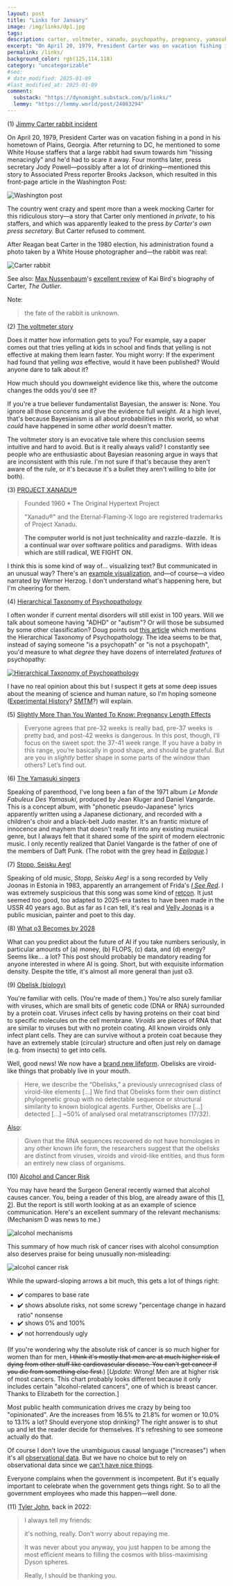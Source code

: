 ```yaml
---
layout: post
title: "Links for January"
image: /img/links/dp1.jpg
tags: 
description: carter, voltmeter, xanadu, psychopathy, pregnancy, yamasuki, Aeg!, AI, life, alcohol, bliss
excerpt: "On April 20, 1979, President Carter was on vacation fishing in a pond in his hometown of Plains, Georgia. After returning to DC, he mentioned to some White House staffers that a large rabbit had swum towards him 'hissing menacingly' and he'd had to scare it away. Four months later, press secretary Jody Powell—possibly after a lot of drinking—mentioned this story to Associated Press reporter Brooks Jackson, which resulted in this front-page article in the Washington Post:"
permalink: /links/
background_color: rgb(125,114,118)
category: "uncategorizable"
#seo:
# date_modified: 2025-01-09
#last_modified_at: 2025-01-09
comment:
  substack: "https://dynomight.substack.com/p/links/"
  lemmy: "https://lemmy.world/post/24083294"
---
```


(1) [Jimmy Carter rabbit incident](https://en.wikipedia.org/wiki/Jimmy_Carter_rabbit_incident)

On April 20, 1979, President Carter was on vacation fishing in a pond in his hometown of Plains, Georgia. After returning to DC, he mentioned to some White House staffers that a large rabbit had swum towards him "hissing menacingly" and he'd had to scare it away. Four months later, press secretary Jody Powell—possibly after a lot of drinking—mentioned this story to Associated Press reporter Brooks Jackson, which resulted in this front-page article in the Washington Post:

![Washington post](/img/links/washington_post.png)

The country went crazy and spent more than a week mocking Carter for this ridiculous story—a story that Carter only mentioned *in private*, to his staffers, and which was apparently leaked to the press *by Carter's own press secretary.* But Carter refused to comment.

After Reagan beat Carter in the 1980 election, his administration found a photo taken by a White House photographer and—the rabbit was real:

![Carter rabbit](/img/links/rabbit.jpg)

See also: [Max Nussenbaum](https://www.candyforbreakfast.email/)'s [excellent review](https://www.astralcodexten.com/p/your-book-review-the-outlier) of Kai Bird's biography of Carter, *The Outlier*.

Note:

> the fate of the rabbit is unknown.

(2) [The voltmeter story](https://psychology.fandom.com/wiki/Likelihood_principle#The_voltmeter_story)

Does it matter how information gets to you? For example, say a paper comes out that tries yelling at kids in school and finds that yelling is not effective at making them learn faster. You might worry: If the experiment had found that yelling *was* effective, would it have been published? Would anyone dare to talk about it?

How much should you downweight evidence like this, where the outcome changes the odds you'd see it?

If you're a true believer fundamentalist Bayesian, the answer is: None. You ignore all those concerns and give the evidence full weight. At a high level, that's because Bayesianism is all about probabilities in *this* world, so what *could* have happened in some *other world* doesn't matter.

The voltmeter story is an evocative tale where this conclusion seems intuitive and hard to avoid. But is it really always valid? I constantly see people who are enthusiastic about Bayesian reasoning argue in ways that are inconsistent with this rule. I'm not sure if that's because they aren't aware of the rule, or it's because it's a bullet they aren't willing to bite (or both).

(3) [PROJECT XANADU®](https://xanadu.com/) 

> Founded 1960 * The Original Hypertext Project
>
> "Xanadu®" and the Eternal-Flaming-X logo are registered trademarks of Project Xanadu.
> 
> **The computer world is not just technicality and razzle-dazzle.  It is a continual war over software politics and paradigms.  With ideas which are still radical, WE FIGHT ON.**

I think this is some kind of way of... visualizing text? But communicated in an unusual way? There's an [example visualization](https://xanadu.com/xanademos/MoeJusteOrigins.html), and—of course—a video narrated by Werner Herzog. I don't understand what's happening here, but I'm cheering for them.

(4) [Hierarchical Taxonomy of Psychopathology](https://en.wikipedia.org/wiki/Hierarchical_Taxonomy_of_Psychopathology)

I often wonder if current mental disorders will still exist in 100 years. Will we talk about someone having "ADHD" or "autism"? Or will those be subsumed by some other classification? Doug points out [this article](https://www.newyorker.com/magazine/2024/05/13/why-were-turning-psychiatric-labels-into-identities) which mentions the Hierarchical Taxonomy of Psychopathology. The idea seems to be that, instead of saying someone "is a psychopath" or "is not a psychopath", you'd measure to what *degree* they have dozens of interrelated *features* of psychopathy:

[![Hierarchical Taxonomy of Psychopathology](/img/links/HiTOP.png)](https://commons.wikimedia.org/wiki/File:HiTOP_Model.png)

I have no real opinion about this but I suspect it gets at some deep issues about the meaning of science and human nature, so I'm hoping someone ([Experimental History](https://www.experimental-history.com/)? [SMTM](https://slimemoldtimemold.com/)?) will explain.

(5) [Slightly More Than You Wanted To Know: Pregnancy Length Effects](https://justismills.substack.com/p/slightly-more-than-you-wanted-to)

> Everyone agrees that pre-32 weeks is really bad, pre-37 weeks is pretty bad, and post-42 weeks is dangerous. In this post, though, I’ll focus on the sweet spot: the 37-41 week range. If you have a baby in this range, you’re basically in good shape, and should be grateful. But are you in _slightly_ better shape in some parts of the window than others? Let’s find out.

(6) [The Yamasuki singers](https://www.youtube.com/watch?v=a8PBKeE6SxU)

Speaking of parenthood, I've long been a fan of the 1971 album *Le Monde Fabuleux Des Yamasuki*, produced by Jean Kluger and Daniel Vangarde. This is a concept album, with "phonetic pseudo-Japanese" lyrics apparently written using a Japanese dictionary, and recorded with a children's choir and a black-belt Judo master. It's an frantic mixture of innocence and mayhem that doesn't really fit into any existing musical genre, but I always felt that it shared some of the spirit of modern electronic music. I only recently realized that Daniel Vangarde is the father of one of the members of Daft Punk. (The robot with the grey head in [*Epilogue*](https://www.youtube.com/watch?v=DuDX6wNfjqc).)

(7) [Stopp, Seisku Aeg!](https://www.youtube.com/watch?v=FEb68L-3UWY)

Speaking of old music, *Stopp, Seisku Aeg!* is a song recorded by Velly Joonas in Estonia in 1983, apparently an arrangement of Frida's [*I See Red*](https://www.youtube.com/watch?v=W1lYVLRSmQM). I was extremely suspicious that this song was some kind of [retcon](https://en.wikipedia.org/wiki/Retroactive_continuity). It just seemed *too* good, too adapted to 2025-era tastes to have been made in the USSR 40 years ago. But as far as I can tell, it's real and [Velly Joonas](https://en.wikipedia.org/wiki/Velly_Joonas) is a public musician, painter and poet to this day.

(8) [What o3 Becomes by 2028](https://www.lesswrong.com/posts/NXTkEiaLA4JdS5vSZ/what-o3-becomes-by-2028)

What can you predict about the future of AI if you take numbers seriously, in particular amounts of (a) money, (b) FLOPS, (c) data, and (d) energy? Seems like... a lot? This post should probably be mandatory reading for anyone interested in where AI is going. Short, but with exquisite information density. Despite the title, it's almost all more general than just o3.

(9) [Obelisk (biology)](https://en.wikipedia.org/wiki/Obelisk_(biology))

You're familiar with cells. (You're made of them.) You're also surely familiar with viruses, which are small bits of genetic code (DNA or RNA) surrounded by a protein coat. Viruses infect cells by having proteins on their coat bind to specific molecules on the cell membrane. Vir*oids* are pieces of RNA that are similar to viruses but with no protein coating. All known viroids only infect plant cells. They are can survive without a protein coat because they have an extremely stable (circular) structure and often just rely on damage (e.g. from insects) to get into cells.

Well, good news! We now have a [brand new lifeform](https://www.biorxiv.org/content/10.1101/2024.01.20.576352v1). Obelisks are viroid-like things that probably live in your mouth.

> Here, we describe the “Obelisks,” a previously unrecognised class of viroid-like elements [...] We find that Obelisks form their own distinct phylogenetic group with no detectable sequence or structural similarity to known biological agents. Further, Obelisks are [...] detected [...] ~50% of analysed oral metatranscriptomes (17/32).

[Also](https://en.wikipedia.org/wiki/Viroid#Obelisks):

> Given that the RNA sequences recovered do not have homologies in any other known life form, the researchers suggest that the obelisks are distinct from viruses, viroids and viroid-like entities, and thus form an entirely new class of organisms.

(10) [Alcohol and Cancer Risk](https://www.hhs.gov/sites/default/files/oash-alcohol-cancer-risk.pdf)

You may have heard the Surgeon General recently warned that alcohol causes cancer. You, being a reader of this blog, are already aware of this \[[1](/alcohol-trial/), [2](/alcohol/)\]. But the report is still worth looking at as an example of science communication. Here's an excellent summary of the relevant mechanisms: (Mechanism D was news to me.)

![alcohol mechanisms](/img/links/alc1.png)

This summary of how much risk of cancer rises with alcohol consumption also deserves praise for being unusually non-misleading:

![alcohol cancer risk](/img/links/alc2.png)

While the upward-sloping arrows a bit much, this gets a lot of things right:

* ✔️ compares to base rate
* ✔️ shows absolute risks, not some screwy "percentage change in hazard ratio" nonsense
* ✔️ shows 0% and 100%
* ✔️ not horrendously ugly  

(If you're wondering why the absolute risk of cancer is so much higher for women than for men, ~~I think it's mostly that men are at much higher risk of dying from other stuff like cardiovascular disease. You can't get cancer if you die from something else first.~~) [*Update*: Wrong! Men are at higher risk of most cancers. This chart probably looks different because it only includes certain "alcohol-related cancers", one of which is breast cancer. Thanks to Elizabeth for the correction.]

Most public health communication drives me crazy by being too "opinionated". Are the increases from 16.5% to 21.8% for women or 10.0% to 13.1% a lot? Should everyone stop drinking? The right answer is to shut up and let the reader decide for themselves. It's refreshing to see someone actually do that.

Of course I don't love the unambiguous causal language ("increases") when it's all [observational data](https://doi.org/10.1111/add.13396). But we have no choice but to rely on observational data since we [can't have nice things](/alcohol-trial/).

Everyone complains when the government is incompetent. But it's equally important to celebrate when the government gets things right. So to all the government employees who made this happen—well done.

(11) [Tyler John](https://xcancel.com/tyler_m_john/status/1488650634802999297), back in 2022: 

> I always tell my friends:
> 
> it's nothing, really. Don't worry about repaying me.
> 
> It was never about you anyway, you just happen to be among the most efficient means to filling the cosmos with bliss-maximising Dyson spheres.
> 
> Really, I should be thanking you.